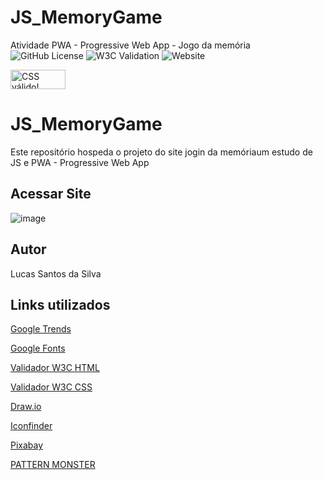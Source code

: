 # JS_MemoryGame
Atividade PWA - Progressive Web App - Jogo da memória
![GitHub License](https://img.shields.io/github/license/Lucas-Santos-Da-Silva/JS_MemoryGame)
![W3C Validation](https://img.shields.io/w3c-validation/html?targetUrl=https%3A%2F%2Flucas-santos-da-silva.github.io%2FJS_MemoryGame%2F)
![Website](https://img.shields.io/website?url=https%3A%2F%2Flucas-santos-da-silva.github.io%2FJS_MemoryGame%2F)
<p>
    <a href="https://jigsaw.w3.org/css-validator/check/referer">
        <img style="border:0;width:88px;height:31px"
            src="https://jigsaw.w3.org/css-validator/images/vcss-blue"
            alt="CSS válido!" />
    </a>
</p>

# JS_MemoryGame
Este repositório hospeda o projeto do site jogin da memóriaum estudo de JS e PWA - Progressive Web App

## Acessar Site
![image](https://github.com/Lucas-Santos-Da-Silva/JS_MemoryGame/assets/84152031/e28b6b0b-9355-4ae6-93b5-39e7e0e9cba8)

## Autor
Lucas Santos da Silva

## Links utilizados
[Google Trends](https://trends.google.com.br/trends/)

[Google Fonts](https://fonts.google.com)

[Validador W3C HTML](https://validator.w3.org/#validate_by_upload)

[Validador W3C CSS](https://jigsaw.w3.org/css-validator/#validate_by_upload)

[Draw.io](https://app.diagrams.net)

[Iconfinder](https://www.iconfinder.com)

[Pixabay](https://pixabay.com/pt/)

[PATTERN MONSTER](https://pt.pattern.monster/)
